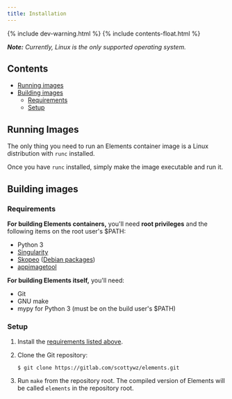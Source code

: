 ```yaml
---
title: Installation
---
```


{% include dev-warning.html %}
{% include contents-float.html %}

_**Note:**  Currently, Linux is the only supported operating system._

Contents
--------

* [Running images](#running-images)
* [Building images](#building-images)
    * [Requirements](#requirements)
    * [Setup](#setup)


Running Images
--------------

The only thing you need to run an Elements container image is a Linux
distribution with `runc` installed.

Once you have `runc` installed, simply make the image executable and
run it.


Building images
---------------

### Requirements

**For building Elements containers,** you'll need **root privileges** and
the following items on the root user's $PATH:

* Python 3
* [Singularity](https://www.sylabs.io/singularity/)
* [Skopeo](https://github.com/containers/skopeo)
  ([Debian packages](https://build.opensuse.org/repositories/devel:kubic:libcontainers:stable))
* [appimagetool](https://github.com/AppImage/AppImageKit/releases)


**For building Elements itself,** you'll need:

* Git
* GNU make
* mypy for Python 3 (must be on the build user's $PATH)


### Setup

1.  Install the [requirements listed above](#requirements).

2.  Clone the Git repository:

        $ git clone https://gitlab.com/scottywz/elements.git

3.  Run `make` from the repository root.  The compiled version of Elements
    will be called `elements` in the repository root.
